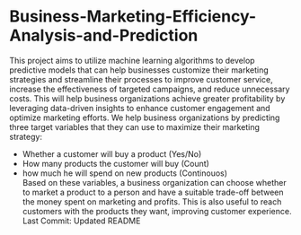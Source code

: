 # Business-Marketing-Efficiency-Analysis-and-Prediction

This project aims to utilize machine learning algorithms to develop predictive models that can help businesses customize their marketing strategies and streamline their processes to improve customer service, increase the effectiveness of targeted campaigns, and reduce unnecessary costs. This will help business organizations achieve greater profitability by leveraging data-driven insights to enhance customer engagement and optimize marketing efforts. We help business organizations by predicting three target variables that they can use to maximize their marketing strategy: <br>
- Whether a customer will buy a product (Yes/No)
- How many products the customer will buy (Count)
- how much he will spend on new products (Continouos) <br>
Based on these variables, a business organization can choose whether to market a product to a person and have a suitable trade-off between the money spent on marketing and profits. This is also useful to reach customers with the products they want, improving customer experience. <br>
Last Commit: Updated README
